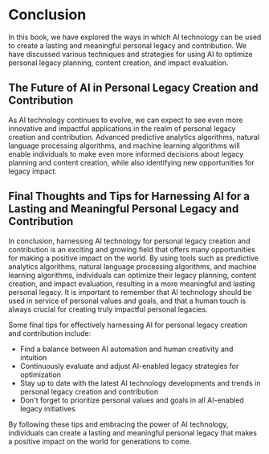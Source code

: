 # Conclusion

In this book, we have explored the ways in which AI technology can be used to create a lasting and meaningful personal legacy and contribution. We have discussed various techniques and strategies for using AI to optimize personal legacy planning, content creation, and impact evaluation.

The Future of AI in Personal Legacy Creation and Contribution
-------------------------------------------------------------

As AI technology continues to evolve, we can expect to see even more innovative and impactful applications in the realm of personal legacy creation and contribution. Advanced predictive analytics algorithms, natural language processing algorithms, and machine learning algorithms will enable individuals to make even more informed decisions about legacy planning and content creation, while also identifying new opportunities for legacy impact.

Final Thoughts and Tips for Harnessing AI for a Lasting and Meaningful Personal Legacy and Contribution
-------------------------------------------------------------------------------------------------------

In conclusion, harnessing AI technology for personal legacy creation and contribution is an exciting and growing field that offers many opportunities for making a positive impact on the world. By using tools such as predictive analytics algorithms, natural language processing algorithms, and machine learning algorithms, individuals can optimize their legacy planning, content creation, and impact evaluation, resulting in a more meaningful and lasting personal legacy. It is important to remember that AI technology should be used in service of personal values and goals, and that a human touch is always crucial for creating truly impactful personal legacies.

Some final tips for effectively harnessing AI for personal legacy creation and contribution include:

* Find a balance between AI automation and human creativity and intuition
* Continuously evaluate and adjust AI-enabled legacy strategies for optimization
* Stay up to date with the latest AI technology developments and trends in personal legacy creation and contribution
* Don't forget to prioritize personal values and goals in all AI-enabled legacy initiatives

By following these tips and embracing the power of AI technology, individuals can create a lasting and meaningful personal legacy that makes a positive impact on the world for generations to come.
